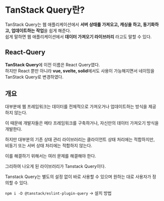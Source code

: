 # TanStack Query란?
TanStack Query는 웹 애플리케이션에서 **서버 상태를 가져오고, 캐싱을 하고, 동기화하고, 업데이트하는 작업**을 쉽게 해준다.<br>
쉽게 말하면 웹 애플리케이션에서 **데이터 가져오기 라이브러리** 라고도 말할 수 있다.

## React-Query
**TanStack Query**에 이전 이름은 React Query였다.<br>
하지만 React 뿐만 아니라 **vue, svelte, solid**에서도 사용이 가능해지면서 네이밍을 TanStack Query로 변경하였다.

## 개요
대부분에 웹 프레임워크는 데이터를 전체적으로 가져오거나 업데이트하는 방식을 제공하지 않는다.<br>

이 때문에 개발자들은 메타 프레임워크를 구축하거나, 자신만의 데이터 가져오기 방식을 개발한다.

하지만 대부분의 기존 상태 관리 라이브러리는 클라이언트 상태 처리에는 적합하지만, 비동기 또는 서버 상태 처리에는 적합하지 않는다.

이를 해결하기 위해서는 여러 문제를 해결해야 한다.

그리하여 나오게 된 라이브러리가 Tanstack Query이다.

Tanstack Query는 별도의 설정 없이 바로 사용할 수 있으며 원하는 대로 사용자가 정의할 수 있다.

```npm i -D @tanstack/eslint-plugin-query``` -> 설치 방법